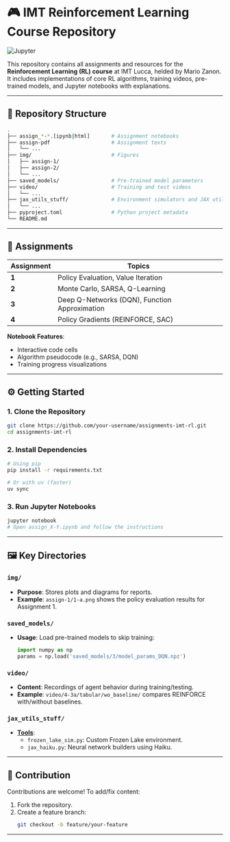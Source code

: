 # 🎮 IMT Reinforcement Learning Course Repository

![Jupyter](https://img.shields.io/badge/Made%20with-Jupyter-orange?logo=Jupyter)

This repository contains all assignments and resources for the **Reinforcement Learning (RL) course** at IMT Lucca, helded by Mario Zanon. It includes implementations of core RL algorithms, training videos, pre-trained models, and Jupyter notebooks with explanations.

---

## 📂 Repository Structure

```bash
.
├── assign_*-*.[ipynb|html]       # Assignment notebooks
├── assign-pdf                    # Assignment texts
│   └── ...   
├── img/                          # Figures 
│   ├── assign-1/                 
│   ├── assign-2/                 
│   └── ...                      
├── saved_models/                 # Pre-trained model parameters
├── video/                        # Training and test videos
│   └── ...                      
├── jax_utils_stuff/              # Environment simulators and JAX utilities   
│   └── ...
├── pyproject.toml                # Python project metadata
└── README.md                     
```

---

## 🚀 Assignments

| Assignment | Topics |
|------------|--------|
| **1**      | Policy Evaluation, Value Iteration |
| **2**      | Monte Carlo, SARSA, Q-Learning |
| **3**      | Deep Q-Networks (DQN), Function Approximation |
| **4**      | Policy Gradients (REINFORCE, SAC) |

**Notebook Features**:
- Interactive code cells
- Algorithm pseudocode (e.g., SARSA, DQN)
- Training progress visualizations

---

## ⚙️ Getting Started

### 1. Clone the Repository
```bash
git clone https://github.com/your-username/assignments-imt-rl.git
cd assignments-imt-rl
```

### 2. Install Dependencies
```bash
# Using pip
pip install -r requirements.txt

# Or with uv (faster)
uv sync
```

### 3. Run Jupyter Notebooks
```bash
jupyter notebook
# Open assign_X-Y.ipynb and follow the instructions
```

---

## 🖼️ Key Directories

### `img/`
- **Purpose**: Stores plots and diagrams for reports.
- **Example**: `assign-1/1-a.png` shows the policy evaluation results for Assignment 1.

### `saved_models/`
- **Usage**: Load pre-trained models to skip training:
  ```python
  import numpy as np
  params = np.load('saved_models/3/model_params_DQN.npz')
  ```

### `video/`
- **Content**: Recordings of agent behavior during training/testing.
- **Example**: `video/4-3a/tabular/wo_baseline/` compares REINFORCE with/without baselines.

### `jax_utils_stuff/`  
- **[Tools](https://mariozanon.wordpress.com/wp-content/uploads/2025/02/useful_files-1.pptx)**: 
  - `frozen_lake_sim.py`: Custom Frozen Lake environment.
  - `jax_haiku.py`: Neural network builders using Haiku.


---

## 🤝 Contribution

Contributions are welcome! To add/fix content:
1. Fork the repository.
2. Create a feature branch:
   ```bash
   git checkout -b feature/your-feature
   ```

---
